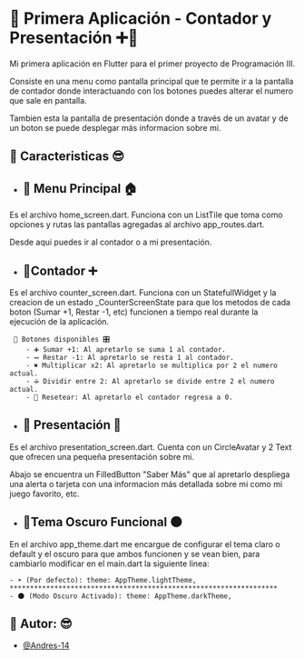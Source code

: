 
# 📱 Primera Aplicación - Contador y Presentación ➕👾

Mi primera aplicación en Flutter para el primer proyecto de Programación III. 

Consiste en una menu como pantalla principal que te permite ir a la pantalla de contador donde interactuando con los botones puedes alterar el numero que sale en pantalla.
 
Tambien esta la pantalla de presentación donde a través de un avatar y de un boton se puede desplegar más informacion sobre mi.


## 📱 Caracteristicas 😎

- ## 📱 Menu Principal 🏠

Es el archivo home_screen.dart. Funciona con un ListTile que toma como opciones y rutas las pantallas agregadas al archivo app_routes.dart.

Desde aqui puedes ir al contador o a mi presentación.

- ## 📱Contador ➕

Es el archivo counter_screen.dart. Funciona con un StatefullWidget y la creacion de un estado _CounterScreenState para que los metodos de cada boton (Sumar +1, Restar -1, etc) funcionen a tiempo real durante la ejecución de la aplicación.

     📱 Botones disponibles 🎛️
        - ➕ Sumar +1: Al apretarlo se suma 1 al contador.
        - ➖ Restar -1: Al apretarlo se resta 1 al contador.
        - ✖️ Multiplicar x2: Al apretarlo se multiplica por 2 el numero actual.
        - ➗ Dividir entre 2: Al apretarlo se divide entre 2 el numero actual.
        - 🔄️ Resetear: Al apretarlo el contador regresa a 0.

- ## 📱 Presentación 👾

Es el archivo presentation_screen.dart. Cuenta con un CircleAvatar y 2 Text que ofrecen una pequeña presentación sobre mi.

Abajo se encuentra un FilledButton "Saber Más" que al apretarlo despliega una alerta o tarjeta con una informacion más detallada sobre mi como mi juego favorito, etc.

- ## 📱Tema Oscuro Funcional 🌑

En el archivo app_theme.dart me encargue de configurar el tema claro o default y el oscuro para que ambos funcionen y se vean bien, para cambiarlo modificar en el main.dart la siguiente linea:

    - ☀️ (Por defecto): theme: AppTheme.lightTheme,
    ******************************************************************
    - 🌑 (Modo Oscuro Activado): theme: AppTheme.darkTheme,



## 📱 Autor: 😎

- [@Andres-14](https://github.com/Andres-14)


